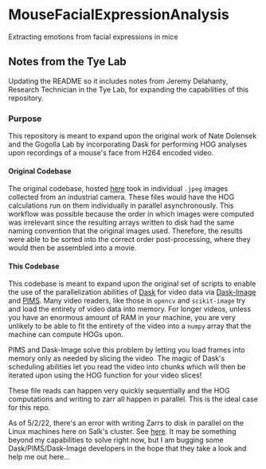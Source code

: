 # MouseFacialExpressionAnalysis
Extracting emotions from facial expressions in mice


## Notes from the Tye Lab

Updating the README so it includes notes from Jeremy Delahanty, Research Technician in the Tye Lab, for expanding the capabilities of this repository.

### Purpose
This repository is meant to expand upon the original work of Nate Dolensek and the Gogolla Lab by incorporating Dask for performing HOG analyses
upon recordings of a mouse's face from H264 encoded video.

#### Original Codebase
The original codebase, hosted [here](https://zenodo.org/record/3618395#.Ym9-AdpKiUk) took in individual `.jpeg`
images collected from an industrial camera. These files would have the HOG calculations run on them individually in parallel asynchronously. This workflow was possible
because the order in which images were computed was irrelevant since the resulting arrays written to disk had the same naming convention that the original images used.
Therefore, the results were able to be sorted into the correct order post-processing, where they would then be assembled into a movie.

#### This Codebase
This codebase is meant to expand upon the original set of scripts to enable the use of the parallelization abilities of [Dask](https://docs.dask.org/en/stable/) for
video data via [Dask-Image](https://image.dask.org/en/latest/quickstart.html) and [PIMS](http://soft-matter.github.io/pims/v0.5/).
Many video readers, like those in `opencv` and `scikit-image` try and load the entirety of video data into memory. For longer videos, unless you have an enormous amount
of RAM in your machine, you are very unlikely to be able to fit the entirety of the video into a `numpy` array that the machine can compute HOGs upon.

PIMS and Dask-Image solve this problem by letting you load frames into memory only as needed by slicing the video. The magic of Dask's scheduling abilities let you
read the video into chunks which will then be iterated upon using the HOG function for your video slices!

These file reads can happen very quickly sequentially and the HOG computations and writing to zarr all happen in parallel. This is the ideal case for this repo.

As of 5/2/22, there's an error with writing Zarrs to disk in parallel on the Linux machines here on Salk's cluster. See [here](https://github.com/orgs/zarr-developers/discussions/47).
It may be something beyond my capabilities to solve right now, but I am bugging some Dask/PIMS/Dask-Image developers in the hope that they take a look and help me out here...
